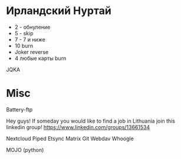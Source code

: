 # Ирландский Нуртай

- 2 - обнуление
- 5 - skip
- 7 - 7 и ниже
- 10 burn
- Joker reverse
- 4 любые карты burn

JQKA

# Misc

Battery-ftp

Hey guys! If someday you would like to find a job in Lithuania join this linkedin group! https://www.linkedin.com/groups/13661534

Nextcloud
Piped 
Etsync
Matrix
Git
Webdav
Whoogle

MOJO (python)

